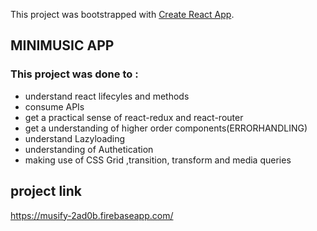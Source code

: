 This project was bootstrapped with [Create React App](https://github.com/facebook/create-react-app).

## MINIMUSIC APP  
### This project was done to :

- understand react lifecyles and methods
- consume APIs
- get a practical sense of react-redux and react-router
- get a understanding of higher order components(ERRORHANDLING)
- understand Lazyloading 
- understanding of Authetication 
- making use of CSS Grid ,transition, transform and media queries


## project link 
https://musify-2ad0b.firebaseapp.com/
